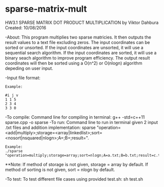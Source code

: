 # sparse-matrix-mult
HW3.1 SPARSE MATRIX DOT PRODUCT MULTIPLICATION
by Viktor Dahbura
Created: 10/08/2016

-About:
	This program multiplies two sparse matricies. It then outputs the result values to a text file excluding zeros. 
	The input coordinates can be sorted or unsorted. If the input coordinates are unsorted, it will use a sequential search algorithm.
	If the input coordinates are sorted, it will use a binary seach algorithm to improve program efficiency.
	The output result coordinates will then be sorted using a O(n^2) or O(nlogn) algorithm depeding on user input. 
  
-Input file format:

	Example:
	
 	#i j v
  	1 1 5
   	2 3 4
   	3 3 0
   
	
-To compile:
	Command line for compiling in terminal:
	g++ -std=c++11 sparse.cpp -o sparse
-To run:
	Command line to run in terminal given 2 input .txt files and addition implementation:
	sparse "operation=<add|multiply>;storage=<array|linkedlist>;sort=<nosort|nsquared|nlogn>;A=<file>;B=<file>;result=<file>".


	Example:
	./sparse "operation=multiply;storage=array;sort=nlogn;A=a.txt;B=b.txt;result=c.txt".
	
**Note:
If method of storage is not given, storage = array by default.
If method of sorting is not given, sort = nlogn by default.

-To test:
	To test different file cases using provided test.sh:
	sh test.sh







